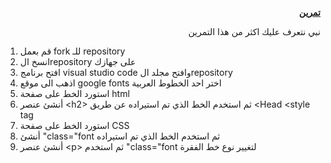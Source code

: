 <p dir="rtl">
<strong><a href="https://github.com/kuwaitcodes/web-c3-cw5">تمرين</a></strong> </p>

</p>
<p>
<p dir="rtl">
نبي نتعرف عليك اكثر من هذا التمرين</p>

</p>
<ol>

<li>
قم بعمل fork للـ repository

<li>انسخ الrepository على جهازك

<li>افتح برنامج visual studio code وافتح مجلد الrepository

<li>اذهب الى موقع google fonts اختر احد الخطوط العربية

<li> استورد الخط على صفحة html

<li>أنشئ عنصر &lt;h2> ثم استخدم الخط الذي تم استيراده عن طريق &lt;Head &lt;style tag

<li>استورد الخط على صفحة CSS

<li>أنشئ "class="font ثم استخدم الخط الذي تم استيراده

<li>أنشئ عنصر &lt;p> ثم استخدم  "class="font  لتغيير نوع خط الفقرة
<p>
<p dir="rtl">
</p>

</p>
